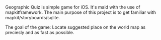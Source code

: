 Geographic Quiz is simple game for iOS.
It's maid with the use of mapkitframework.
The main purpose of this project is to get familiar with mapkit/storyboards/sqlite.

The goal of the game: Locate suggested place on the world map as preciesly and as fast as possible.